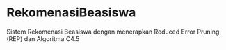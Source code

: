 # RekomenasiBeasiswa
 Sistem Rekomenasi Beasiswa dengan menerapkan Reduced Error Pruning (REP) dan Algoritma C4.5
